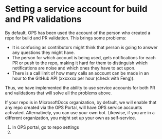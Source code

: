 # Setting a service account for build and PR validations

By default, OPS has been used the account of the person who created a repo for build and PR validation. This brings some problems:
* It is confusing as contributors might think that person is going to answer any questions they might have. 
* The person for which account is being used, gets notifications for each PR or push to the repo, making it hard for them to distinguish which notifications are noise and which ones they have to act upon.
* There is a call limit of how many calls an account can be made in an hour to the GitHub API (xxxxxxx per hour (check with Feng)).

Thus, we have implemented the ability to use service accounts for both PR and validations that will solve all the problems above. 

If your repo is in MicrosoftDocs organization, by default, we will enable that any repo created via the OPS Portal, will have OPS service accounts activated. Alternatively, you can use your own bot. Likewise, if you are in a different organization, you might set up your own as self-service. 

1. In OPS portal, go to repo settings
2. 